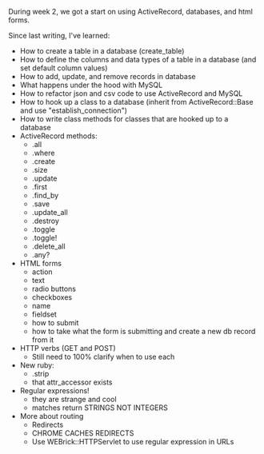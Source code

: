 During week 2, we got a start on using ActiveRecord, databases, and html forms.

Since last writing, I've learned:

- How to create a table in a database (create_table)
- How to define the columns and data types of a table in a database (and set default column values)
- How to add, update, and remove records in database
- What happens under the hood with MySQL
- How to refactor json and csv code to use ActiveRecord and MySQL
- How to hook up a class to a database (inherit from ActiveRecord::Base and use "establish_connection")
- How to write class methods for classes that are hooked up to a database
- ActiveRecord methods:
  - .all
  - .where
  - .create
  - .size
  - .update
  - .first
  - .find_by
  - .save
  - .update_all
  - .destroy
  - .toggle
  - .toggle!
  - .delete_all
  - .any?
- HTML forms
  - action
  - text
  - radio buttons
  - checkboxes
  - name
  - fieldset
  - how to submit
  - how to take what the form is submitting and create a new db record from it
- HTTP verbs (GET and POST)
  - Still need to 100% clarify when to use each
- New ruby:
  - .strip
  - that attr_accessor exists
- Regular expressions!
  - they are strange and cool
  - matches return STRINGS NOT INTEGERS
- More about routing
  - Redirects
  - CHROME CACHES REDIRECTS
  - Use WEBrick::HTTPServlet to use regular expression in URLs
